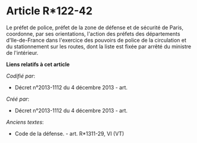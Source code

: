 # Article R*122-42

Le préfet de police, préfet de la zone de défense et de sécurité de Paris, coordonne, par ses orientations, l'action des
préfets des départements d'Ile-de-France dans l'exercice des pouvoirs de police de la circulation et du stationnement sur les
routes, dont la liste est fixée par arrêté du ministre de l'intérieur.

**Liens relatifs à cet article**

_Codifié par_:

  - Décret n°2013-1112 du 4 décembre 2013 - art.

_Créé par_:

  - Décret n°2013-1112 du 4 décembre 2013 - art.

_Anciens textes_:

  - Code de la défense. - art. R*1311-29, VI (VT)
